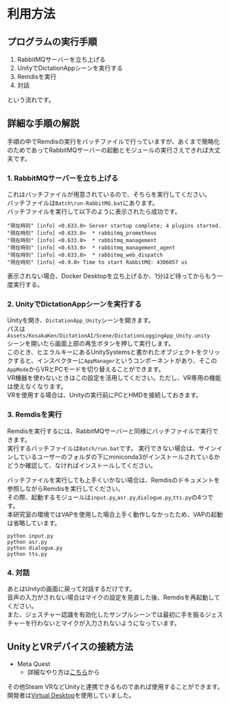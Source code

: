 # 利用方法

## プログラムの実行手順

1. RabbitMQサーバーを立ち上げる
2. UnityでDictationAppシーンを実行する
3. Remdisを実行
4. 対話  

という流れです。

## 詳細な手順の解説

手順の中でRemdisの実行をバッチファイルで行っていますが、あくまで簡略化のためであってRabbitMQサーバーの起動とモジュールの実行さえできれば大丈夫です。

### 1. RabbitMQサーバーを立ち上げる

これはバッチファイルが用意されているので、そちらを実行してください。  
バッチファイルは`Batch\run-RabbitMQ.bat`にあります。  
バッチファイルを実行して以下のように表示されたら成功です。

``` commandline
"現在時刻" [info] <0.633.0> Server startup complete; 4 plugins started.
"現在時刻" [info] <0.633.0>  * rabbitmq_prometheus
"現在時刻" [info] <0.633.0>  * rabbitmq_management
"現在時刻" [info] <0.633.0>  * rabbitmq_management_agent
"現在時刻" [info] <0.633.0>  * rabbitmq_web_dispatch
"現在時刻" [info] <0.9.0> Time to start RabbitMQ: 4306057 us
```

表示されない場合、Docker Desktopを立ち上げるか、1分ほど待ってからもう一度実行する。

### 2. UnityでDictationAppシーンを実行する

Unityを開き、`DictationApp_Unity`シーンを開きます。  
パスは`Assets/KosakaKen/DictationAI/Scene/DictationLoggingApp_Unity.unity`  
シーンを開いたら画面上部の再生ボタンを押して実行します。  
このとき、ヒエラルキーにあるUnitySystemsと書かれたオブジェクトをクリックすると、インスペクターに`AppManager`というコンポーネントがあり、そこの`AppMode`からVRとPCモードを切り替えることができます。  
VR機器を使わないときはこの設定を活用してください。ただし、VR専用の機能は使えなくなります。  
VRを使用する場合は、Unityの実行前にPCとHMDを接続しておきます。

### 3. Remdisを実行

Remdisを実行するには、RabbitMQサーバーと同様にバッチファイルで実行できます。  
実行するバッチファイルは`Batch/run.bat`です。
実行できない場合は、サインインしているユーザーのフォルダの下にminiconda3がインストールされているかどうか確認して、なければインストールしてください。  

バッチファイルを実行しても上手くいかない場合は、Remdisのドキュメントを参照しながらRemdisを実行してください。  
その際、起動するモジュールは`input.py`,`asr.py`,`dialogue.py`,`tts.py`の4つです。  
本研究室の環境ではVAPを使用した場合上手く動作しなかったため、VAPの起動は省略しています。

```commandline
python input.py
python asr.py
python dialogue.py
python tts.py
```

### 4. 対話

あとはUnityの画面に戻って対話するだけです。  
音声の入力がされない場合はマイクの設定を見直した後、Remdisを再起動してください。  
また、ジェスチャー認識を有効化したサンプルシーンでは最初に手を振るジェスチャーを行わないとマイクが入力されないようになっています。

## UnityとVRデバイスの接続方法

- Meta Quest
  - 詳細なやり方は[こちら](4_MetaQuest_Execute_Guide_ja.md)から

その他Steam VRなどUnityと連携できるものであれば使用することができます。
開発者は[Virtual Desktop](https://www.meta.com/experiences/2017050365004772/)を使用していました。

